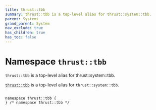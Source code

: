 ```yaml
---
title: thrust::tbb
summary: thrust::tbb is a top-level alias for thrust::system::tbb. 
parent: Systems
grand_parent: System
nav_exclude: true
has_children: true
has_toc: false
---
```


# Namespace `thrust::tbb`

<code>thrust::tbb</code> is a top-level alias for thrust::system::tbb. 

<code><a href="{{ site.baseurl }}/api/namespaces/namespacethrust_1_1tbb.html">thrust::tbb</a></code> is a top-level alias for <code>thrust::system::tbb</code>. 

<code class="doxybook">
<span>namespace thrust::tbb {</span>
<span>} /* namespace thrust::tbb */</span>
</code>

